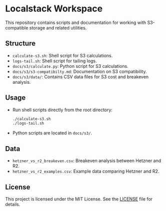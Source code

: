 # Localstack Workspace

This repository contains scripts and documentation for working with S3-compatible storage and related utilities.

## Structure

- `calculate-s3.sh`: Shell script for S3 calculations.
- `logs-tail.sh`: Shell script for tailing logs.
- `docs/s3/calculate.py`: Python script for S3 calculations.
- `docs/s3/s3-compatibilty.md`: Documentation on S3 compatibility.
- `docs/s3/data/`: Contains CSV data files for S3 cost and breakeven analysis.

## Usage

- Run shell scripts directly from the root directory:
  ```bash
  ./calculate-s3.sh
  ./logs-tail.sh
  ```
- Python scripts are located in `docs/s3/`.

## Data

- `hetzner_vs_r2_breakeven.csv`: Breakeven analysis between Hetzner and R2.
- `hetzner_vs_r2_examples.csv`: Example data comparing Hetzner and R2.

## License

This project is licensed under the MIT License. See the [LICENSE](LICENSE) file for details.
